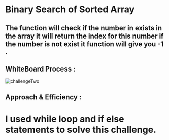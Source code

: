 # Binary Search of Sorted Array

## The function will check if the number in exists in the array it will return the index for this number if the number is not exist it function will give you -1 .


## WhiteBoard Process :


![challengeTwo](/challenge3.jpg)


## Approach & Efficiency :


# I used while  loop and if else statements to solve this challenge.